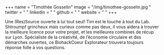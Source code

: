 +++
name = "Timothée Gosselin"
image = "/img/timothee-gosselin.jpg "
twitter = " "
linkedin = " "
github = " "
website = " "
+++

Une (Res)Source ouverte à lui tout seul! Tim est le touche à tout du Lab. Shtroumpf grincheux mais curieux comme pas deux, il vous aidera à trouver la meilleure licence pour votre projet, et les meilleures combines de récup sur Lyon. Spécialiste de la créativité, de l’économie circulaire et des démarches ouvertes, ce BiohackCoeur Explorateur trouvera toujours réponse folle à vos questions.
